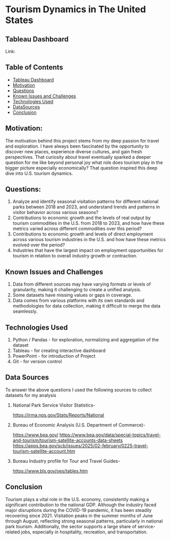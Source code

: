 # Tourism Dynamics in The United States


## Tableau Dashboard
Link: 



## Table of Contents
* [Tableau Dashboard](#Tableau-dashboard)
* [Motivation](#motivation)
* [Questions](#questions)
* [Known Issues and Challenges](#KnownIssues-and-Challenges)
* [Technologies Used](#technologies-used)
* [DataSources](#Datasources)
* [Conclusion](#conclusion)

## Motivation:
The motivation behind this project stems from my deep passion for travel and exploration. I have always been fascinated by the opportunity to discover new places, experience diverse cultures, and gain fresh perspectives. That curiosity about travel eventually sparked a deeper question for me like beyond personal joy what role does tourism play in the bigger picture especially economically?
That question inspired this deep dive into U.S. tourism dynamics.



## Questions:
1) Analyze and identify seasonal visitation patterns for different national parks between 2018 and 2023, and understand trends and patterns in visitor behavior across various seasons?
2) Contributions to economic growth and the levels of real output by tourism commodities in the U.S. from 2018 to 2023, and how have these metrics varied across different commodities over this period?
3) Contributions to economic growth and levels of direct employment across various tourism industries in the U.S. and how have these metrics evolved over the period?
4) Industries that have the largest impact on employment opportunities for tourism in relation to overall industry growth or contraction.



## Known Issues and Challenges
1.	Data from different sources may have varying formats or levels of granularity, making it challenging to create a unified analysis. 
2.	Some datasets have missing values or gaps in coverage. 
3.	Data comes from various platforms with its own standards and methodologies for data collection, making it difficult to merge the data seamlessly.


## Technologies Used
1) Python / Pandas - for exploration, normalizing and aggregation of the dataset
2) Tableau - for creating interactive dashboard
3) PowerPoint - for introduction of Project
4) Git - for version control

## Data Sources
To answer the above questions I used the following sources to collect datasets for my analysis

1) National Park Service Visitor Statistics-

   https://irma.nps.gov/Stats/Reports/National


2) Bureau of Economic Analysis (U.S. Department of Commerce)- 

   https://www.bea.gov/
   https://www.bea.gov/data/special-topics/travel-and-tourism/tourism-satellite-accounts-data-sheets
   https://apps.bea.gov/scb/issues/2025/02-february/0225-travel-tourism-satellite-account.htm


3) Bureau Industry profile for Tour and Travel Guides-

   https://www.bls.gov/oes/tables.htm



## Conclusion
Tourism plays a vital role in the U.S. economy, consistently making a significant contribution to the national GDP. Although the industry faced major disruptions during the COVID-19 pandemic, it has been steadily recovering since 2021. Visitation peaks in the summer months of June through August, reflecting strong seasonal patterns, particularly in national park tourism. Additionally, the sector supports a large share of service-related jobs, especially in hospitality, recreation, and transportation.

